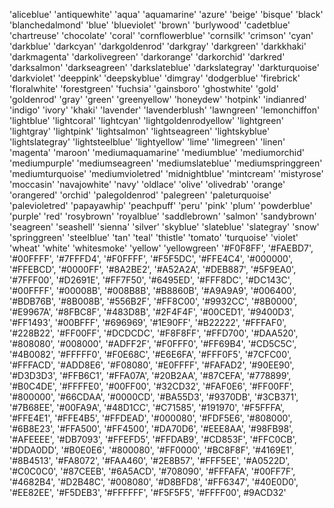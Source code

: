 'aliceblue'
'antiquewhite'
'aqua'
'aquamarine'
'azure'
'beige'
'bisque'
'black'
'blanchedalmond'
'blue'
'blueviolet'
'brown'
'burlywood'
'cadetblue'
'chartreuse'
'chocolate'
'coral'
'cornflowerblue'
'cornsilk'
'crimson'
'cyan'
'darkblue'
'darkcyan'
'darkgoldenrod'
'darkgray'
'darkgreen'
'darkkhaki'
'darkmagenta'
'darkolivegreen'
'darkorange'
'darkorchid'
'darkred'
'darksalmon'
'darkseagreen'
'darkslateblue'
'darkslategray'
'darkturquoise'
'darkviolet'
'deeppink'
'deepskyblue'
'dimgray'
'dodgerblue'
'firebrick'
'floralwhite'
'forestgreen'
'fuchsia'
'gainsboro'
'ghostwhite'
'gold'
'goldenrod'
'gray'
'green'
'greenyellow'
'honeydew'
'hotpink'
'indianred'
'indigo'
'ivory'
'khaki'
'lavender'
'lavenderblush'
'lawngreen'
'lemonchiffon'
'lightblue'
'lightcoral'
'lightcyan'
'lightgoldenrodyellow'
'lightgreen'
'lightgray'
'lightpink'
'lightsalmon'
'lightseagreen'
'lightskyblue'
'lightslategray'
'lightsteelblue'
'lightyellow'
'lime'
'limegreen'
'linen'
'magenta'
'maroon'
'mediumaquamarine'
'mediumblue'
'mediumorchid'
'mediumpurple'
'mediumseagreen'
'mediumslateblue'
'mediumspringgreen'
'mediumturquoise'
'mediumvioletred'
'midnightblue'
'mintcream'
'mistyrose'
'moccasin'
'navajowhite'
'navy'
'oldlace'
'olive'
'olivedrab'
'orange'
'orangered'
'orchid'
'palegoldenrod'
'palegreen'
'paleturquoise'
'palevioletred'
'papayawhip'
'peachpuff'
'peru'
'pink'
'plum'
'powderblue'
'purple'
'red'
'rosybrown'
'royalblue'
'saddlebrown'
'salmon'
'sandybrown'
'seagreen'
'seashell'
'sienna'
'silver'
'skyblue'
'slateblue'
'slategray'
'snow'
'springgreen'
'steelblue'
'tan'
'teal'
'thistle'
'tomato'
'turquoise'
'violet'
'wheat'
'white'
'whitesmoke'
'yellow'
'yellowgreen'
'#F0F8FF',
'#FAEBD7',
'#00FFFF',
'#7FFFD4',
'#F0FFFF',
'#F5F5DC',
'#FFE4C4',
'#000000',
'#FFEBCD',
'#0000FF',
'#8A2BE2',
'#A52A2A',
'#DEB887',
'#5F9EA0',
'#7FFF00',
'#D2691E',
'#FF7F50',
'#6495ED',
'#FFF8DC',
'#DC143C',
'#00FFFF',
'#00008B',
'#008B8B',
'#B8860B',
'#A9A9A9',
'#006400',
'#BDB76B',
'#8B008B',
'#556B2F',
'#FF8C00',
'#9932CC',
'#8B0000',
'#E9967A',
'#8FBC8F',
'#483D8B',
'#2F4F4F',
'#00CED1',
'#9400D3',
'#FF1493',
'#00BFFF',
'#696969',
'#1E90FF',
'#B22222',
'#FFFAF0',
'#228B22',
'#FF00FF',
'#DCDCDC',
'#F8F8FF',
'#FFD700',
'#DAA520',
'#808080',
'#008000',
'#ADFF2F',
'#F0FFF0',
'#FF69B4',
'#CD5C5C',
'#4B0082',
'#FFFFF0',
'#F0E68C',
'#E6E6FA',
'#FFF0F5',
'#7CFC00',
'#FFFACD',
'#ADD8E6',
'#F08080',
'#E0FFFF',
'#FAFAD2',
'#90EE90',
'#D3D3D3',
'#FFB6C1',
'#FFA07A',
'#20B2AA',
'#87CEFA',
'#778899',
'#B0C4DE',
'#FFFFE0',
'#00FF00',
'#32CD32',
'#FAF0E6',
'#FF00FF',
'#800000',
'#66CDAA',
'#0000CD',
'#BA55D3',
'#9370DB',
'#3CB371',
'#7B68EE',
'#00FA9A',
'#48D1CC',
'#C71585',
'#191970',
'#F5FFFA',
'#FFE4E1',
'#FFE4B5',
'#FFDEAD',
'#000080',
'#FDF5E6',
'#808000',
'#6B8E23',
'#FFA500',
'#FF4500',
'#DA70D6',
'#EEE8AA',
'#98FB98',
'#AFEEEE',
'#DB7093',
'#FFEFD5',
'#FFDAB9',
'#CD853F',
'#FFC0CB',
'#DDA0DD',
'#B0E0E6',
'#800080',
'#FF0000',
'#BC8F8F',
'#4169E1',
'#8B4513',
'#FA8072',
'#FAA460',
'#2E8B57',
'#FFF5EE',
'#A0522D',
'#C0C0C0',
'#87CEEB',
'#6A5ACD',
'#708090',
'#FFFAFA',
'#00FF7F',
'#4682B4',
'#D2B48C',
'#008080',
'#D8BFD8',
'#FF6347',
'#40E0D0',
'#EE82EE',
'#F5DEB3',
'#FFFFFF',
'#F5F5F5',
'#FFFF00',
#9ACD32'
